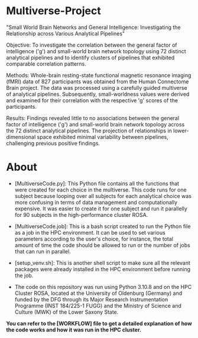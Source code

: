 # Multiverse-Project

"Small World Brain Networks and General Intelligence: Investigating the Relationship across Various Analytical Pipelines"

Objective: To investigate the correlation between the general factor of intelligence ('g') and small-world brain network topology using 72 distinct analytical pipelines and to identify clusters of pipelines that exhibited comparable correlation patterns.

Methods: Whole-brain resting-state functional magnetic resonance imaging (fMRI) data of 827 participants was obtained from the Human Connectome Brain project. The data was processed using a carefully guided multiverse of analytical pipelines. Subsequently, small-worldness values were derived and examined for their correlation with the respective 'g' scores of the participants.

Results: Findings revealed little to no associations between the general factor of intelligence ('g') and small-world brain network topology across the 72 distinct analytical pipelines. The projection of relationships in lower-dimensional space exhibited minimal variability between pipelines, challenging previous positive findings.

# **About**
- [MultiverseCode.py]: This Python file contains all the functions that were created for each choice in the multiverse. This code runs for one subject because looping over all subjects for each analytical choice was more confusing in terms of data management and computationally expensive. It was easier to create it for one subject and run it parallelly for 90 subjects in the high-performance cluster ROSA.
  
- [MultiverseCode.job]: This is a bash script created to run the Python file as a job in the HPC environment. It can be used to set various parameters according to the user's choice, for instance, the total amount of time the code should be allowed to run or the number of jobs that can run in parallel.

- [setup_venv.sh]: This is another shell script to make sure all the relevant packages were already installed in the HPC environment before running the job.

- The code on this repository was run using Python 3.10.8 and on the HPC Cluster ROSA, located at the University of Oldenburg (Germany) and funded by the DFG through its Major Research Instrumentation Programme (INST 184/225-1 FUGG) and the Ministry of Science and Culture (MWK) of the Lower Saxony State.

**You can refer to the [WORKFLOW] file to get a detailed explanation of how the code works and how it was run in the HPC cluster.**


